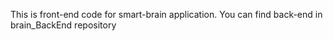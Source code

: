 This is front-end code for smart-brain application.
You can find back-end in brain_BackEnd repository
